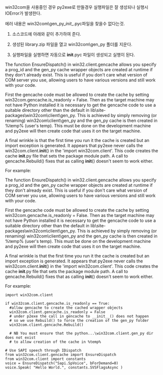 win32com을 사용중인 경우 py2exe로 만들경우 실행파일은 잘 생성되나 실행시 IOError가 발생한다.

에러 내용은 win32com\gen_py\__init__.pyc파일을 찾을수 없다는것.



1. 소스코드에 아래와 같이 추가하여 준다.

2. 생성된 library.zip 파일을 열고 win32com\gen_py 폴더를 지운다.

3. 실행파일을 실행하면 자동으로 __init__.pyc 파일이 생성되고 실행이 된다.



The function EnsureDispatch() in win32.client.gencache allows you specify a prog_id and the gen_py cache wrapper objects are created at runtime if they don't already exist. This is useful if you don't care what version of COM server you use, allowing users to have various versions and still work with your code.

First the gencache code must be allowed to create the cache by setting win32com.gencache.is_readonly = False. Then as the target machine may not have Python installed it is necessary to get the gencache code to use a suitable directory other than the default in lib\site-packages\win32com\client\gen_py. This is achieved by simply removing (or renaming) win32com\client\gen_py and the gen_py cache is then created in %temp% (user's temp). This must be done on the development machine and py2exe will then create code that uses it on the target machine.

A final wrinkle is that the first time you run it the cache is created but an import exception is generated. It appears that py2exe never calls the win32com.client.__init__() in the 'import win32com.client'. This code creates the cache __init__.py file that sets the package module path. A call to gencache.Rebuild() fixes that as calling __init__() doesn't seem to work either.

For example:

The function EnsureDispatch() in win32.client.gencache allows you specify a prog_id and the gen_py cache wrapper objects are created at runtime if they don't already exist. This is useful if you don't care what version of COM server you use, allowing users to have various versions and still work with your code.



First the gencache code must be allowed to create the cache by setting win32com.gencache.is_readonly = False. Then as the target machine may not have Python installed it is necessary to get the gencache code to use a suitable directory other than the default in lib\site-packages\win32com\client\gen_py. This is achieved by simply removing (or renaming) win32com\client\gen_py and the gen_py cache is then created in %temp% (user's temp). This must be done on the development machine and py2exe will then create code that uses it on the target machine.



A final wrinkle is that the first time you run it the cache is created but an import exception is generated. It appears that py2exe never calls the win32com.client.__init__() in the 'import win32com.client'. This code creates the cache __init__.py file that sets the package module path. A call to gencache.Rebuild() fixes that as calling __init__() doesn't seem to work either.



For example:





```
import win32com.client

if win32com.client.gencache.is_readonly == True:
  #allow gencache to create the cached wrapper objects
  win32com.client.gencache.is_readonly = False
  # under p2exe the call in gencache to __init__() does not happen
  # so we use Rebuild() to force the creation of the gen_py folder
  win32com.client.gencache.Rebuild()

  # NB You must ensure that the python...\win32com.client.gen_py dir does not exist
  # to allow creation of the cache in %temp%

# Use SAPI speech through IDispatch
from win32com.client.gencache import EnsureDispatch
from win32com.client import constants
voice = EnsureDispatch("Sapi.SpVoice", bForDemand=0)
voice.Speak( "Hello World.", constants.SVSFlagsAsync )
```